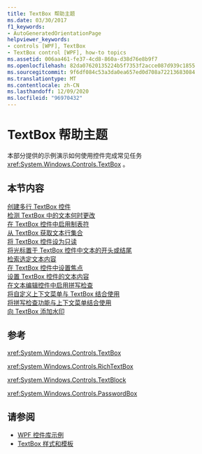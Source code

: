 ```yaml
---
title: TextBox 帮助主题
ms.date: 03/30/2017
f1_keywords:
- AutoGeneratedOrientationPage
helpviewer_keywords:
- controls [WPF], TextBox
- TextBox control [WPF], how-to topics
ms.assetid: 006aa461-fe37-4cd8-860a-d38d76e8b9f7
ms.openlocfilehash: 82da07620135224b5f7353f2acce087d939c1855
ms.sourcegitcommit: 9f6df084c53a3da0ea657ed0d708a72213683084
ms.translationtype: MT
ms.contentlocale: zh-CN
ms.lasthandoff: 12/09/2020
ms.locfileid: "96970432"
---
```

# <a name="textbox-how-to-topics"></a>TextBox 帮助主题
本部分提供的示例演示如何使用控件完成常见任务 <xref:System.Windows.Controls.TextBox> 。  
  
## <a name="in-this-section"></a>本节内容  
 [创建多行 TextBox 控件](how-to-create-a-multiline-textbox-control.md)  
 [检测 TextBox 中的文本何时更改](how-to-detect-when-text-in-a-textbox-has-changed.md)  
 [在 TextBox 控件中启用制表符](how-to-enable-tab-characters-in-a-textbox-control.md)  
 [从 TextBox 获取文本行集合](how-to-get-a-collection-of-lines-from-a-textbox.md)  
 [将 TextBox 控件设为只读](how-to-make-a-textbox-control-read-only.md)  
 [将光标置于 TextBox 控件中文本的开头或结尾](position-the-cursor-at-the-beginning-or-end-of-text.md)  
 [检索选定文本内容](how-to-retrieve-a-text-selection.md)  
 [在 TextBox 控件中设置焦点](how-to-set-focus-in-a-textbox-control.md)  
 [设置 TextBox 控件的文本内容](how-to-set-the-text-content-of-a-textbox-control.md)  
 [在文本编辑控件中启用拼写检查](how-to-enable-spell-checking-in-a-text-editing-control.md)  
 [将自定义上下文菜单与 TextBox 结合使用](how-to-use-a-custom-context-menu-with-a-textbox.md)  
 [将拼写检查功能与上下文菜单结合使用](how-to-use-spell-checking-with-a-context-menu.md)  
 [向 TextBox 添加水印](how-to-add-a-watermark-to-a-textbox.md)  
  
## <a name="reference"></a>参考  
 <xref:System.Windows.Controls.TextBox>  
  
 <xref:System.Windows.Controls.RichTextBox>  
  
 <xref:System.Windows.Controls.TextBlock>  
  
 <xref:System.Windows.Controls.PasswordBox>  
  
## <a name="see-also"></a>请参阅

- [WPF 控件库示例](https://github.com/Microsoft/WPF-Samples/tree/master/Getting%20Started/ControlsAndLayout)
- [TextBox 样式和模板](textbox-styles-and-templates.md)
